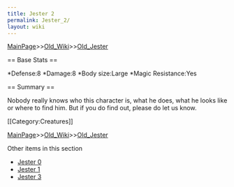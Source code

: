 ```yaml
---
title: Jester 2
permalink: Jester_2/
layout: wiki
---
```


[MainPage](/keeperrl_wiki/ "wikilink")>>[Old_Wiki](/keeperrl_wiki/Old_Wiki "wikilink")>>[Old_Jester](/keeperrl_wiki/Old_Jester "wikilink")

== Base Stats ==

*Defense:8
*Damage:8
*Body size:Large
*Magic Resistance:Yes

== Summary ==

Nobody really knows who this character is, what he does, what he looks like or where to find him. But if you do find out, please do let us know.

[[Category:Creatures]]

[MainPage](/keeperrl_wiki/ "wikilink")>>[Old_Wiki](/keeperrl_wiki/Old_Wiki "wikilink")>>[Old_Jester](/keeperrl_wiki/Old_Jester "wikilink")

Other items in this section
-    [Jester 0](/keeperrl_wiki/Jester_0 "wikilink")
-    [Jester 1](/keeperrl_wiki/Jester_1 "wikilink")
-    [Jester 3](/keeperrl_wiki/Jester_3 "wikilink")
